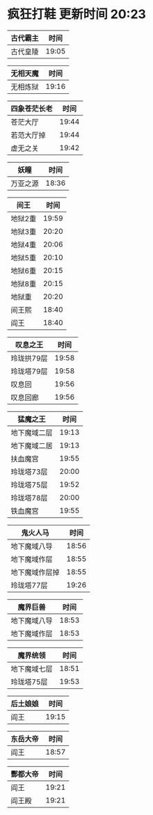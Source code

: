 # 疯狂打鞋 更新时间 20:23

| 古代霸主   | 时间    |
|--------|-------|
| 古代皇陵 | 19:05 |

| 无相天魔   | 时间    |
|--------|-------|
| 无相炼狱 | 19:16 |

| 四象苍茫长老   | 时间    |
|--------|-------|
| 苍茫大厅 | 19:44 |
| 若范大厅掉 | 19:44 |
| 虚无之关 | 19:42 |

| 妖瞳   | 时间    |
|--------|-------|
| 万亚之源 | 18:36 |

| 间王   | 时间    |
|--------|-------|
| 地狱2重 | 19:59 |
| 地狱3重 | 20:20 |
| 地狱4重 | 20:06 |
| 地狱5重 | 20:10 |
| 地狱6重 | 20:15 |
| 地狱8重 | 20:15 |
| 地狱重 | 20:20 |
| 间王熙 | 18:40 |
| 阎王 | 18:40 |

| 叹息之王   | 时间    |
|--------|-------|
| 玲珑拱79层 | 19:58 |
| 玲珑塔79层 | 19:58 |
| 叹息回 | 19:56 |
| 叹息回廊 | 19:56 |

| 猛魔之王   | 时间    |
|--------|-------|
| 地下魔域二层 | 19:13 |
| 地下魔域二居 | 19:13 |
| 扶血魔宫 | 19:55 |
| 玲珑塔73层 | 20:00 |
| 玲珑塔75层 | 19:52 |
| 玲珑塔78层 | 20:00 |
| 铁血魔宫 | 19:55 |

| 鬼火人马   | 时间    |
|--------|-------|
| 地下魔域八导 | 18:56 |
| 地下魔域作层 | 18:55 |
| 地下魔域作层掉 | 18:55 |
| 玲珑塔77层 | 19:26 |

| 魔界巨兽   | 时间    |
|--------|-------|
| 地下魔域八导 | 18:53 |
| 地下魔域作层 | 18:53 |

| 魔界统领   | 时间    |
|--------|-------|
| 地下魔域七层 | 18:51 |
| 玲珑塔75层 | 19:53 |

| 后土娘娘   | 时间    |
|--------|-------|
| 阎王 | 19:15 |

| 东岳大帝   | 时间    |
|--------|-------|
| 阎王 | 18:57 |

| 酆都大帝   | 时间    |
|--------|-------|
| 阎王 | 19:21 |
| 阎王殿 | 19:21 |